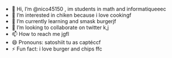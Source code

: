 - 👋 Hi, I’m @nico45150 , im students in math and informatiqueeec
- 👀 I’m interested in chiken because i love cookingf
- 🌱 I’m currently learning and smask burgerjf
- 💞️ I’m looking to collaborate on twitter k,j
- 📫 How to reach me jgfl
- 😄 Pronouns: satoshiit tu as captéccf
- ⚡ Fun fact: i love burger and chips
ffc
<!---
nico45150/nico45150 is a ✨ special ✨ repository because its `README.md` (this file) appears on your GitHub profile.
You can click the Preview link to take a look at your changes.
--->
